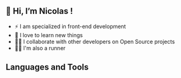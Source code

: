 👋 Hi, I’m Nicolas !
---

- ⚡ I am specialized in front-end development 
- 🌱 I love to learn new things
- 🐱‍👤 I collaborate with other developers on Open Source projects
- 🏃‍♂️ I'm also a runner

Languages and Tools
--

